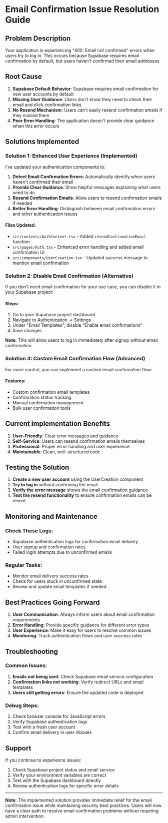 # Email Confirmation Issue Resolution Guide

## Problem Description

Your application is experiencing "400: Email not confirmed" errors when users try to log in. This occurs because Supabase requires email confirmation by default, but users haven't confirmed their email addresses.

## Root Cause

1. **Supabase Default Behavior**: Supabase requires email confirmation for new user accounts by default
2. **Missing User Guidance**: Users don't know they need to check their email and click confirmation links
3. **No Resend Mechanism**: Users can't easily resend confirmation emails if they missed them
4. **Poor Error Handling**: The application doesn't provide clear guidance when this error occurs

## Solutions Implemented

### Solution 1: Enhanced User Experience (Implemented)

I've updated your authentication components to:

1. **Detect Email Confirmation Errors**: Automatically identify when users haven't confirmed their email
2. **Provide Clear Guidance**: Show helpful messages explaining what users need to do
3. **Resend Confirmation Emails**: Allow users to resend confirmation emails if needed
4. **Better Error Handling**: Distinguish between email confirmation errors and other authentication issues

#### Files Updated:
- `src/contexts/AuthContext.tsx` - Added `resendConfirmationEmail` function
- `src/pages/Auth.tsx` - Enhanced error handling and added email confirmation UI
- `src/components/UserCreation.tsx` - Updated success message to mention email confirmation

### Solution 2: Disable Email Confirmation (Alternative)

If you don't need email confirmation for your use case, you can disable it in your Supabase project:

#### Steps:
1. Go to your Supabase project dashboard
2. Navigate to Authentication → Settings
3. Under "Email Templates", disable "Enable email confirmations"
4. Save changes

**Note**: This will allow users to log in immediately after signup without email confirmation.

### Solution 3: Custom Email Confirmation Flow (Advanced)

For more control, you can implement a custom email confirmation flow:

#### Features:
- Custom confirmation email templates
- Confirmation status tracking
- Manual confirmation management
- Bulk user confirmation tools

## Current Implementation Benefits

1. **User-Friendly**: Clear error messages and guidance
2. **Self-Service**: Users can resend confirmation emails themselves
3. **Professional**: Proper error handling and user experience
4. **Maintainable**: Clean, well-structured code

## Testing the Solution

1. **Create a new user account** using the UserCreation component
2. **Try to log in** without confirming the email
3. **Verify the error message** shows the email confirmation guidance
4. **Test the resend functionality** to ensure confirmation emails can be resent

## Monitoring and Maintenance

### Check These Logs:
- Supabase authentication logs for confirmation email delivery
- User signup and confirmation rates
- Failed login attempts due to unconfirmed emails

### Regular Tasks:
- Monitor email delivery success rates
- Check for users stuck in unconfirmed state
- Review and update email templates if needed

## Best Practices Going Forward

1. **User Communication**: Always inform users about email confirmation requirements
2. **Error Handling**: Provide specific guidance for different error types
3. **User Experience**: Make it easy for users to resolve common issues
4. **Monitoring**: Track authentication flows and user success rates

## Troubleshooting

### Common Issues:
1. **Emails not being sent**: Check Supabase email service configuration
2. **Confirmation links not working**: Verify redirect URLs and email templates
3. **Users still getting errors**: Ensure the updated code is deployed

### Debug Steps:
1. Check browser console for JavaScript errors
2. Verify Supabase authentication logs
3. Test with a fresh user account
4. Confirm email delivery in user inboxes

## Support

If you continue to experience issues:
1. Check Supabase project status and email service
2. Verify your environment variables are correct
3. Test with the Supabase dashboard directly
4. Review authentication logs for specific error details

---

**Note**: The implemented solution provides immediate relief for the email confirmation issue while maintaining security best practices. Users will now have a clear path to resolve email confirmation problems without requiring admin intervention. 